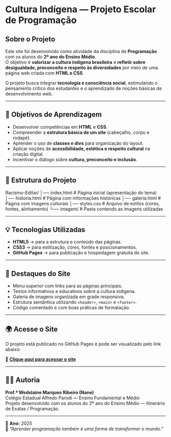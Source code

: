 # Cultura Indígena — Projeto Escolar de Programação

## Sobre o Projeto
Este site foi desenvolvido como atividade da disciplina de **Programação** com os alunos do **2º ano do Ensino Médio**.  
O objetivo é **valorizar a cultura indígena brasileira** e **refletir sobre desigualdade, preconceito e respeito às diversidades** por meio de uma página web criada com **HTML e CSS**.

O projeto busca integrar **tecnologia e consciência social**, estimulando o pensamento crítico dos estudantes e o aprendizado de noções básicas de desenvolvimento web.

---

## 🎯 Objetivos de Aprendizagem
- Desenvolver competências em **HTML** e **CSS**.  
- Compreender a **estrutura básica de um site** (cabeçalho, corpo e rodapé).  
- Aprender o uso de **classes e divs** para organização do layout.  
- Aplicar noções de **acessibilidade, estética e respeito cultural** na criação digital.  
- Incentivar o diálogo sobre **cultura, preconceito e inclusão**.

---

## 🧱 Estrutura do Projeto

Racismo-Editar/
│── index.html # Página inicial (apresentação do tema)
│── historia.html # Página com informações históricas
│── galeria.html # Página com imagens culturais
│── styles.css # Arquivo de estilos (cores, fontes, alinhamento)
└── imagem/ # Pasta contendo as imagens utilizadas


---

## 💡 Tecnologias Utilizadas
- **HTML5** → para a estrutura e conteúdo das páginas.  
- **CSS3** → para estilização, cores, fontes e posicionamentos.  
- **GitHub Pages** → para publicação e hospedagem gratuita do site.

---

## 🎨 Destaques do Site
- Menu superior com links para as páginas principais.  
- Textos informativos e educativos sobre a cultura indígena.  
- Galeria de imagens organizada em grade responsiva.  
- Estrutura semântica utilizando `<header>`, `<main>` e `<footer>`.  
- Código comentado e com boas práticas de formatação.

---

## 🌍 Acesse o Site
O projeto está publicado no GitHub Pages e pode ser visualizado pelo link abaixo:

🔗 **[Clique aqui para acessar o site](https://tukinha22.github.io/Racismo-Editar/)**

---

## 👩‍🏫 Autoria
**Prof.ª Wedslaine Marques Ribeiro (Nane)**  
Colégio Estadual Alfredo Parodi — Ensino Fundamental e Médio  
Projeto desenvolvido com os alunos do 2º ano do Ensino Médio — Itinerário de Exatas / Programação.

---

📅 **Ano:** 2025  
💬 *“Aprender programação também é uma forma de transformar o mundo.”*
